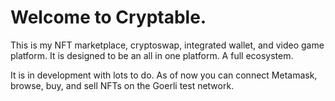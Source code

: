 # Welcome to Cryptable. 

This is my NFT marketplace, cryptoswap, integrated wallet, and video game platform. It is designed to be an all in one platform. A full ecosystem.

It is in development with lots to do. As of now you can connect Metamask, browse, buy, and sell NFTs on the Goerli test network.
